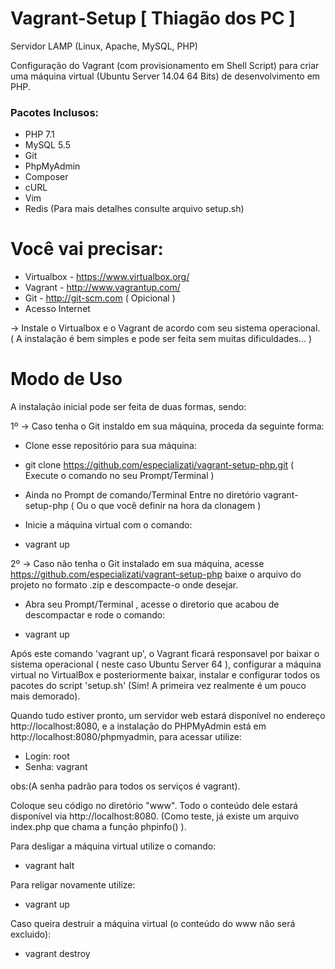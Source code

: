 Vagrant-Setup [ Thiagão dos PC ]
===========

Servidor LAMP (Linux, Apache, MySQL, PHP)

Configuração do Vagrant (com provisionamento em Shell Script) para criar uma máquina virtual (Ubuntu Server 14.04 64 Bits) de desenvolvimento em PHP.

### Pacotes Inclusos:

- PHP 7.1
- MySQL 5.5
- Git
- PhpMyAdmin 
- Composer
- cURL
- Vim
- Redis
(Para mais detalhes consulte arquivo setup.sh)


Você vai precisar: 
==============

- Virtualbox - https://www.virtualbox.org/
- Vagrant - http://www.vagrantup.com/
- Git - http://git-scm.com ( Opicional )
- Acesso Internet


-> Instale o Virtualbox e o Vagrant de acordo com seu sistema operacional. ( A instalação é bem simples e pode ser feita sem muitas dificuldades... )


Modo de Uso
===========

A instalação inicial pode ser feita de duas formas, sendo:

1º -> Caso tenha o Git instaldo em sua máquina, proceda da seguinte forma:



* Clone esse repositório para sua máquina:

- git clone https://github.com/especializati/vagrant-setup-php.git ( Execute o comando no seu Prompt/Terminal )

* Ainda no Prompt de comando/Terminal Entre no diretório vagrant-setup-php  ( Ou o que você definir na hora da clonagem )

* Inicie a máquina virtual com o comando:

- vagrant up 




2º -> Caso não tenha o Git instalado em sua máquina, acesse https://github.com/especializati/vagrant-setup-php baixe o arquivo do projeto no formato .zip e descompacte-o onde desejar.

* Abra seu Prompt/Terminal , acesse o diretorio que acabou de descompactar e rode o comando:

- vagrant up




Após este comando 'vagrant up', o Vagrant ficará responsavel por baixar o sistema operacional ( neste caso Ubuntu Server 64 ), configurar a máquina virtual no VirtualBox e posteriormente baixar, instalar e configurar todos os pacotes do script 'setup.sh' (Sim! A primeira vez realmente é um pouco mais demorado).

Quando tudo estiver pronto, um servidor web estará disponível no endereço http://localhost:8080, e a instalação do PHPMyAdmin está em http://localhost:8080/phpmyadmin, para acessar utilize:

- Login: root
- Senha: vagrant

obs:(A senha padrão para todos os serviços é vagrant).


Coloque seu código no diretório "www". Todo o conteúdo dele estará disponível via http://localhost:8080. (Como teste, já existe um arquivo index.php que chama a função phpinfo() ).

Para desligar a máquina virtual utilize o comando:

- vagrant halt

Para religar novamente utilize:

- vagrant up

Caso queira destruir a máquina virtual (o conteúdo do www não será excluido):

- vagrant destroy
